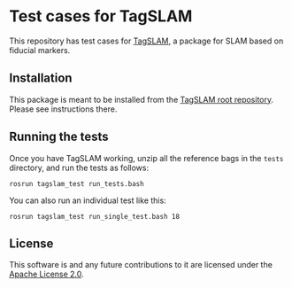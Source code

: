 # Test cases for TagSLAM

This repository has test cases for
[TagSLAM](https://github.com/berndpfrommer/tagslam), a package for
SLAM based on fiducial markers.

## Installation

This package is meant to be installed from the
[TagSLAM root repository](https://github.com/berndpfrommer/tagslam_root).
Please see instructions there.

## Running the tests

Once you have TagSLAM working, unzip all the reference bags in the
``tests`` directory, and run the tests as follows:

    rosrun tagslam_test run_tests.bash

You can also run an individual test like this:

    rosrun tagslam_test run_single_test.bash 18

## License

This software is and any future contributions to it are licensed under
the [Apache License 2.0](LICENSE).
